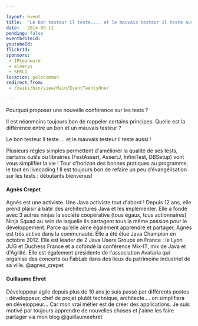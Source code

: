 ```yaml
---

layout: event
title:  "Le bon testeur il teste.... et le mauvais testeur il teste aussi ! avec Agnès Crepet et Guillaume Ehret"
date:   2014-09-11
pending: false
eventbriteId:
youtubeId:
flickrId: 
sponsors:
 - IPLeanware
 - almerys
 - SERLI
location: polecommun
redirect_from:
 - /xwiki/bin/view/Main/EventTwentyOne/

---
```


Pourquoi proposer une nouvelle conférence sur les tests ? 

Il est néanmoins toujours bon de rappeler certains principes. 
Quelle est la différence entre un bon et un mauvais testeur ? 

Le bon testeur il teste.... et le mauvais testeur il teste aussi ! 

Plusieurs règles simples permettent d'améliorer la qualité de ses tests, certains outils ou librairies (FestAssert, AssertJ, InfiniTest, DBSetup) 
vont vous simplifier la vie ! 
Tour d’horizon des bonnes pratiques au programme, le tout en livecoding ! 
Il est toujours bon de refaire un peu d’évangélisation sur les tests : débutants bienvenus!

#### Agnès Crepet


Agnès est une activiste. Une Java activiste tout d'abord ! Depuis 12 ans, elle prend plaisir à bâtir des architectures Java et les implémenter. Elle a fondé avec 3 autres ninjas la société coopérative (tous égaux, tous actionnaires) Ninja Squad au sein de laquelle ils partagent tous la même passion pour le développement. Parce qu'elle aime également apprendre et partager, Agnès est très active dans la communauté. Elle a été élue Java Champion en octobre 2012. Elle est leader de 2 Java Users Groups en France : le Lyon JUG et Duchess France et a cofondé la conférence Mix-IT, mix de Java et d'Agilité. Elle est également présidente de l'association Avataria qui organise des concerts ou FabLab dans des lieux du patrimoine industriel de sa ville.
@agnes_crepet

#### Guillaume Ehret

Développeur agile depuis plus de 10 ans je suis passé par différents postes : développeur, chef de projet plutôt technique, architecte.... on simplifiera en développeur... Car mon vrai métier est de créer des applications. Je suis motivé par toujours apprendre de nouvelles choses et j'aime les faire partager via mon blog 
@guillaumeehret

